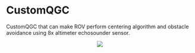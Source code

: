 # CustomQGC
CustomQGC that can make ROV perform centering algorithm and obstacle avoidance using 8x altimeter echosounder sensor.

<p align="center">
  <img src="CustomQGC.PNG">
</p>
